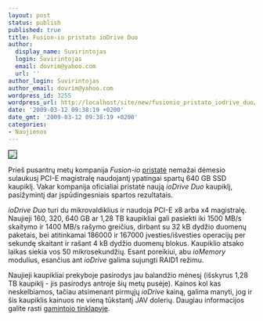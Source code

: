 ```yaml
---
layout: post
status: publish
published: true
title: Fusion-io pristato ioDrive Duo
author:
  display_name: Suvirintojas
  login: Suvirintojas
  email: dovrim@yahoo.com
  url: ''
author_login: Suvirintojas
author_email: dovrim@yahoo.com
wordpress_id: 3255
wordpress_url: http://localhost/site/new/fusionio_pristato_iodrive_duo/
date: '2009-03-12 09:38:19 +0200'
date_gmt: '2009-03-12 09:38:19 +0200'
categories:
- Naujienos
---
```

<div class="imgright"><img src="http://svarke.technews.lt/iodrive.jpg" border="1" /></div>
<p>Prieš pusantrų metų kompanija <i>Fusion-io</i> <a class="ns" href="http://technews.lt/tekstas/640GB_PCI_Express_diskas_uz_milziniska_kaina.html;;">pristatė</a> nemažai dėmesio sulaukusį PCI-E magistralę naudojantį ypatingai spartų 640 GB SSD kaupiklį. Vakar kompanija oficialiai pristatė naują <i>ioDrive Duo</i> kaupiklį, pasižymintį dar įspūdingesniais spartos rezultatais.</p>
<p><i>ioDrive Duo</i> turi du mikrovaldiklius ir naudoja PCI-E x8 arba x4 magistralę. Naujieji 160, 320, 640 GB ar 1,28 TB kaupikliai gali pasiekti iki 1500 MB/s skaitymo ir 1400 MB/s rašymo greičius, dirbant su 32 kB dydžio duomenų paketais, bei atitinkamai 186000 ir 167000 įvesties/išvesties operacijų per sekundę skaitant ir rašant 4 kB dydžio duomenų blokus. Kaupiklio atsako laikas siekia vos 50 mikrosekundžių. Esant poreikiui, abu <i>ioMemory</i> modulius, esančius ant <i>ioDrive</i> galima sujungti RAID1 režimu.</p>
<p>Naujieji kaupikliai prekyboje pasirodys jau balandžio mėnesį (išskyrus 1,28 TB kaupiklį - jis pasirodys antroje šių metų pusėje). Kainos kol kas neskelbiamos, tačiau atsimenant pirmųjų <i>ioDrive</i> kainą, galima manyti, jog ir šis kaupiklis kainuos ne vieną tūkstantį JAV dolerių. Daugiau informacijos galite rasti <a class="ns" href="http://www.fusionio.com/PressDetails.php?id=69">gamintojo tinklapyje</a>.</p>
